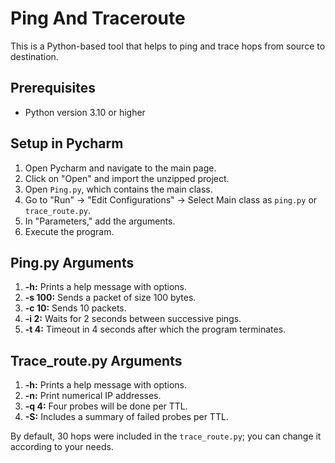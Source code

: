 # Ping And Traceroute

This is a Python-based tool that helps to ping and trace hops from source to destination.

## Prerequisites

- Python version 3.10 or higher

## Setup in Pycharm

1. Open Pycharm and navigate to the main page.
2. Click on "Open" and import the unzipped project.
3. Open `Ping.py`, which contains the main class.
4. Go to "Run" -> "Edit Configurations" -> Select Main class as `ping.py` or `trace_route.py`.
5. In "Parameters," add the arguments.
6. Execute the program.

## Ping.py Arguments

1. **-h:** Prints a help message with options.
2. **-s 100:** Sends a packet of size 100 bytes.
3. **-c 10:** Sends 10 packets.
4. **-i 2:** Waits for 2 seconds between successive pings.
5. **-t 4:** Timeout in 4 seconds after which the program terminates.

## Trace_route.py Arguments

1. **-h:** Prints a help message with options.
2. **-n:** Print numerical IP addresses.
3. **-q 4:** Four probes will be done per TTL.
4. **-S:** Includes a summary of failed probes per TTL.

By default, 30 hops were included in the `trace_route.py`; you can change it according to your needs.
